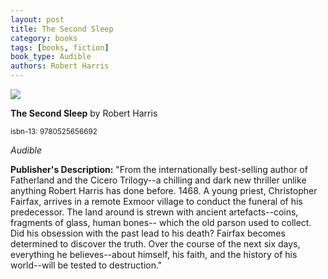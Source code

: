 ```yaml
---
layout: post
title: The Second Sleep
category: books
tags: [books, fiction]
book_type: Audible
authors: Robert Harris
---
```


<img src="http://books.google.com/books/content?id=HNOJDwAAQBAJ&printsec=frontcover&img=1&zoom=1&edge=curl&source=gbs_api"/>

**The Second Sleep** by Robert Harris

<sup>isbn-13: 9780525656692</sup>

*Audible*

**Publisher's Description:**
"From the internationally best-selling author of Fatherland and the Cicero
Trilogy--a chilling and dark new thriller unlike anything Robert Harris has
done before. 1468. A young priest, Christopher Fairfax, arrives in a remote
Exmoor village to conduct the funeral of his predecessor. The land around
is strewn with ancient artefacts--coins, fragments of glass, human bones--
which the old parson used to collect. Did his obsession with the past lead
to his death? Fairfax becomes determined to discover the truth. Over the
course of the next six days, everything he believes--about himself, his
faith, and the history of his world--will be tested to destruction."
